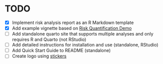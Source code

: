 # TODO

- [x] Implement risk analysis report as an R Markdown template
- [x] Add example vignette based on [Risk Quantification Demo](https://jabenninghoff.github.io/security/analysis/rq-demo.html)
- [ ] Add standalone quarto site that supports multiple analyses and only requires R and Quarto (not RStudio)
- [ ] Add detailed instructions for installation and use (standalone, RStudio)
- [ ] Add Quick Start Guide to README (standalone)
- [ ] Create logo using [stickers](https://github.com/jabenninghoff/stickers)
